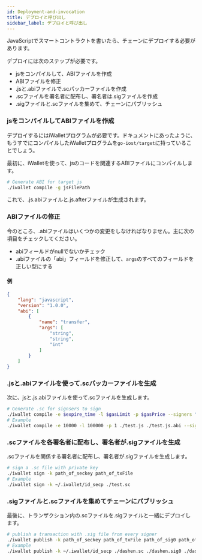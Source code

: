 ```yaml
---
id: Deployment-and-invocation
title: デプロイと呼び出し
sidebar_label: デプロイと呼び出し
---
```


JavaScriptでスマートコントラクトを書いたら、チェーンにデプロイする必要があります。

デプロイには次のステップが必要です。

- jsをコンパイルして、ABIファイルを作成
- ABIファイルを修正
- .jsと.abiファイルで.scパッカーファイルを作成
- .scファイルを署名者に配布し、署名者は.sigファイルを作成
- .sigファイルと.scファイルを集めて、チェーンにパブリッシュ

### jsをコンパイルしてABIファイルを作成

デプロイするにはiWalletプログラムが必要です。ドキュメントにあったように、もうすでにコンパイルしたiWalletプログラムを`go-iost/target`に持っていることでしょう。

最初に、iWalletを使って、jsのコードを関連するABIファイルにコンパイルします。

```bash
# Generate ABI for target js
./iwallet compile -g jsFilePath
```

これで、.js.abiファイルと.js.afterファイルが生成されます。

### ABIファイルの修正
今のところ、.abiファイルはいくつかの変更をしなければなりません。主に次の項目をチェックしてください。

- abiフィールドがnullでないかチェック
- .abiファイルの「abi」フィールドを修正して、`args`のすべてのフィールドを正しい型にする

#### 例
```json
{
    "lang": "javascript",
    "version": "1.0.0",
    "abi": [
        {
            "name": "transfer",
            "args": [
                "string",
                "string",
                "int"
            ]
        }
    ]
}
```

### .jsと.abiファイルを使って.scパッカーファイルを生成

次に、jsと.js.abiファイルを使って.scファイルを生成します。

```bash
# Generate .sc for signsers to sign
./iwallet compile -e $expire_time -l $gasLimit -p $gasPrice --signers "ID0, ID1..."
# Example
./iwallet compile -e 10000 -l 100000 -p 1 ./test.js ./test.js.abi --signers "ID"
```

### .scファイルを各署名者に配布し、署名者が.sigファイルを生成

.scファイルを関係する署名者に配布し、署名者が.sigファイルを生成します。

```bash
# sign a .sc file with private key
./iwallet sign -k path_of_seckey path_of_txFile
# Example
./iwallet sign -k ~/.iwallet/id_secp ./test.sc
```

### .sigファイルと.scファイルを集めてチェーンにパブリッシュ

最後に、トランザクション内の.scファイルを.sigファイルと一緒にデプロイします。

```bash
# publish a transaction with .sig file from every signer
./iwallet publish -k path_of_seckey path_of_txFile path_of_sig0 path_of_sig1 ...
# Example
./iwallet publish -k ~/.iwallet/id_secp ./dashen.sc ./dashen.sig0 ./dashen.sig1
```
